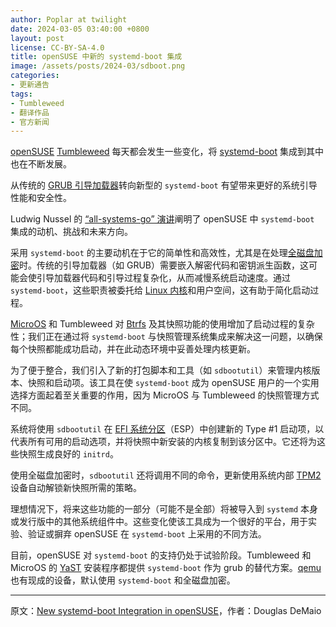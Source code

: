 ```yaml
---
author: Poplar at twilight
date: 2024-03-05 03:40:00 +0800
layout: post
license: CC-BY-SA-4.0
title: openSUSE 中新的 systemd-boot 集成
image: /assets/posts/2024-03/sdboot.png
categories:
- 更新通告
tags:
- Tumbleweed
- 翻译作品
- 官方新闻
---
```


[openSUSE] [Tumbleweed] 每天都会发生一些变化，将 [systemd-boot] 集成到其中也在不断发展。

[systemd-boot]: https://github.com/systemd/systemd/tree/main/src/boot
[opensuse]: https://get.opensuse.org/
[Tumbleweed]: https://get.opensuse.org/tumbleweed/

从传统的 [GRUB 引导加载器][GRUB]转向新型的 `systemd-boot` 有望带来更好的系统引导性能和安全性。

[GRUB]: https://www.gnu.org/software/grub/

Ludwig Nussel 的 [“all-systems-go” 演讲][speech]阐明了 openSUSE 中 `systemd-boot` 集成的动机、挑战和未来方向。

[speech]: https://youtu.be/drgo6pvn5hI?si=OiVQxMx3UpF_ku3Z

采用 `systemd-boot` 的主要动机在于它的简单性和高效性，尤其是在处理[全磁盘加密]时。传统的引导加载器（如 GRUB）需要嵌入解密代码和密钥派生函数，这可能会使引导加载器代码和引导过程复杂化，从而减慢系统启动速度。通过 `systemd-boot`，这些职责被委托给 [Linux 内核]和用户空间，这有助于简化启动过程。

[全磁盘加密]: https://en.wikipedia.org/wiki/Disk_encryption
[Linux 内核]: https://www.kernel.org/

[MicroOS] 和 Tumbleweed 对 [Btrfs] 及其快照功能的使用增加了启动过程的复杂性；我们正在通过将 `systemd-boot` 与快照管理系统集成来解决这一问题，以确保每个快照都能成功启动，并在此动态环境中妥善处理内核更新。

[MicroOS]: https://get.opensuse.org/microos/
[Btrfs]: https://btrfs.wiki.kernel.org/

为了便于整合，我们引入了新的打包脚本和工具（如 `sdbootutil`）来管理内核版本、快照和启动项。该工具在使 `systemd-boot` 成为 openSUSE 用户的一个实用选择方面起着至关重要的作用，因为 MicroOS 与 Tumbleweed 的快照管理方式不同。

系统将使用 `sdbootutil` 在 [EFI 系统分区][esp]（ESP）中创建新的 Type #1 启动项，以代表所有可用的启动选项，并将快照中新安装的内核复制到该分区中。它还将为这些快照生成良好的 `initrd`。

[esp]: https://en.wikipedia.org/wiki/EFI_system_partition

使用全磁盘加密时，`sdbootutil` 还将调用不同的命令，更新使用系统内部 [TPM2] 设备自动解锁新快照所需的策略。

[TPM2]: https://en.wikipedia.org/wiki/Trusted_Platform_Module

理想情况下，将来这些功能的一部分（可能不是全部）将被导入到 `systemd` 本身或发行版中的其他系统组件中。这些变化使该工具成为一个很好的平台，用于实验、验证或摒弃 openSUSE 在 `systemd-boot` 上采用的不同方法。

目前，openSUSE 对 `systemd-boot` 的支持仍处于试验阶段。Tumbleweed 和 MicroOS 的 [YaST] 安装程序都提供 `systemd-boot` 作为 grub 的替代方案。[qemu] 也有现成的设备，默认使用 `systemd-boot` 和全磁盘加密。

[qemu]: https://www.qemu.org/
[YaST]: https://yast.opensuse.org/

----

原文：[New systemd-boot Integration in openSUSE](https://news.opensuse.org/2024/03/05/systemd-boot-integration-in-os/)，作者：Douglas DeMaio